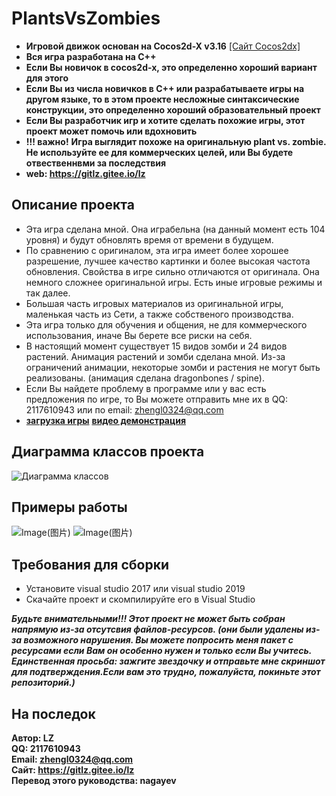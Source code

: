 # PlantsVsZombies
* **Игровой движок основан на Cocos2d-X v3.16** [[Сайт Cocos2dx]](https://www.cocos.com/)
* **Вся игра разработана на С++**
* **Если Вы новичок в cocos2d-x, это определенно хороший вариант для этого**
* **Если Вы из числа новичков в C++ или разрабатываете игры на другом языке, то в этом проекте несложные синтаксические конструкции, это определенно хороший образовательный проект**
* **Если Вы разработчик игр и хотите сделать похожие игры, этот проект может помочь или вдохновить**
* **!!! важно!**  **Игра выглядит похоже на оригинальную plant vs. zombie. Не используйте ее для коммерческих целей, или Вы будете отвественнвми за последствия**
* **web: https://gitlz.gitee.io/lz**

## Описание проекта <br>
- Эта игра сделана мной. Она играбельна (на данный момент есть 104 уровня) и будут обновлять время от времени в будущем.
- По сравнению с оригиналом, эта игра имеет более хорошее разрешение, лучшее качество картинки и более высокая частота обновления. Свойства в игре сильно отличаются от оригинала. Она немного сложнее оригинальной игры. Есть иные игровые режимы и так далее.
- Большая часть игровых материалов из оригинальной игры, маленькая часть из Сети, а также собственого производства.
- Эта игра только для обучения и общения, не для коммерческого использования, иначе Вы берете все риски на себя.
- В настоящий момент существует 15 видов зомби и 24 видов растений. Анимация растений и зомби сделана мной. Из-за ограничений анимации, некоторые зомби и растения не могут быть реализованы. (анимация сделана dragonbones / spine).
- Если Вы найдете проблему в программе или у вас есть предложения по игре, то Вы можете отправить мне их в QQ: 2117610943 или по email: zhengl0324@qq.com
- <a href="https://gitlz.gitee.io/lz">**загрузка игры**</a> <a href="https://www.bilibili.com/video/BV1kh411Q7W5?share_source=copy_web">**видео демонстрация**</a>

## Диаграмма классов проекта
![Диаграмма классов](https://gitee.com/GITLZ/PlantsVsZombies/raw/master/ClassDiagram.png)

## Примеры работы
![Image(图片)](https://gitee.com/GITLZ/PlantsVsZombies/raw/master/example.png)
![Image(图片)](https://img-blog.csdnimg.cn/20200405101902466.png?x-oss-process=image/watermark,type_ZmFuZ3poZW5naGVpdGk,shadow_10,text_aHR0cHM6Ly9ibG9nLmNzZG4ubmV0L3FxXzQwNjMwMjQ2,size_16,color_FFFFFF,t_70)

## Требования для сборки
* Установите visual studio 2017 или visual studio 2019
* Скачайте проект и скомпилируйте его в Visual Studio<br>

***Будьте внимательными!!! Этот проект не может быть собран напрямую из-за отсутсвия файлов-ресурсов. (они были удалены из-за возможного нарушения. Вы можете попросить меня пакет с ресурсами если Вам он особенно нужен и только если Вы учитесь. Единственная просьба: зажгите звездочку и отправьте мне скриншот для подтверждения.Если вам это трудно, пожалуйста, покиньте этот репозиторий.)***

## На последок
**Автор: LZ** <br>
**QQ: 2117610943** <br>
**Email: zhengl0324@qq.com** <br>
**Сайт: https://gitlz.gitee.io/lz** <br>
**Перевод этого руководства: nagayev** <br>
